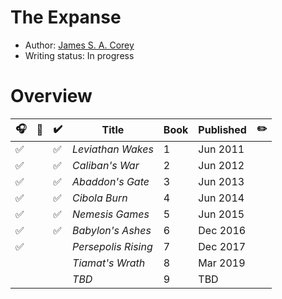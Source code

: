 # The Expanse

- Author: [James S. A. Corey](../../authors.md#james-s-a-corey)
- Writing status: In progress

# Overview

| 🎧 | 📱 | ✔️ | Title | Book | Published | ✏️ |
| - | - | - | - | - | - | - |
| ✅ | | ✅ | _Leviathan Wakes_ | 1 | Jun 2011 | |
| ✅ | | ✅ | _Caliban's War_ | 2 | Jun 2012 | |
| ✅ | | ✅ | _Abaddon's Gate_ | 3 | Jun 2013 | |
| ✅ | | ✅ | _Cibola Burn_ | 4 | Jun 2014 | |
| ✅ | | ✅ | _Nemesis Games_ | 5 | Jun 2015 | |
| ✅ | | ✅ | _Babylon's Ashes_ | 6 | Dec 2016 | |
| ✅ | |  | _Persepolis Rising_ | 7 | Dec 2017 | |
|  | |  | _Tiamat's Wrath_ | 8 | Mar 2019 | |
|  | |  | _TBD_ | 9 | TBD | |


